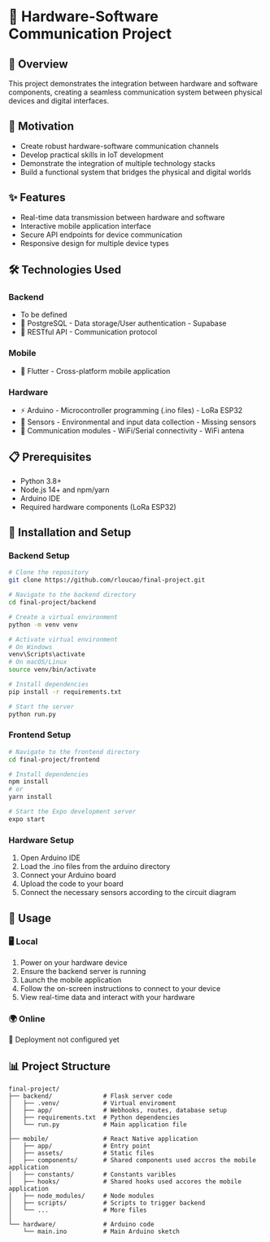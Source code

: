 # 🔌 Hardware-Software Communication Project

## 📝 Overview

This project demonstrates the integration between hardware and software components, creating a seamless communication system between physical devices and digital interfaces.

## 🎯 Motivation

- Create robust hardware-software communication channels
- Develop practical skills in IoT development
- Demonstrate the integration of multiple technology stacks
- Build a functional system that bridges the physical and digital worlds

## ✨ Features

- Real-time data transmission between hardware and software
- Interactive mobile application interface
- Secure API endpoints for device communication
- Responsive design for multiple device types

## 🛠️ Technologies Used

### Backend

- To be defined
- 💾 PostgreSQL - Data storage/User authentication - Supabase
- 🔄 RESTful API - Communication protocol

### Mobile

- 📱 Flutter - Cross-platform mobile application

### Hardware

- ⚡ Arduino - Microcontroller programming (.ino files) - LoRa ESP32
- 🔌 Sensors - Environmental and input data collection - Missing sensors
- 📶 Communication modules - WiFi/Serial connectivity - WiFi antena

## 📋 Prerequisites

- Python 3.8+
- Node.js 14+ and npm/yarn
- Arduino IDE
- Required hardware components (LoRa ESP32)

## 🚀 Installation and Setup

### Backend Setup

```bash
# Clone the repository
git clone https://github.com/rloucao/final-project.git

# Navigate to the backend directory
cd final-project/backend

# Create a virtual environment
python -m venv venv

# Activate virtual environment
# On Windows
venv\Scripts\activate
# On macOS/Linux
source venv/bin/activate

# Install dependencies
pip install -r requirements.txt

# Start the server
python run.py
```

### Frontend Setup

```bash
# Navigate to the frontend directory
cd final-project/frontend

# Install dependencies
npm install
# or
yarn install

# Start the Expo development server
expo start
```

### Hardware Setup

1. Open Arduino IDE
2. Load the .ino files from the arduino directory
3. Connect your Arduino board
4. Upload the code to your board
5. Connect the necessary sensors according to the circuit diagram

## 📖 Usage

### 🖥️ Local

1. Power on your hardware device
2. Ensure the backend server is running
3. Launch the mobile application
4. Follow the on-screen instructions to connect to your device
5. View real-time data and interact with your hardware

### 🌍 Online

🔧  Deployment not configured yet

## 📊 Project Structure

```
final-project/
├── backend/              # Flask server code
│   ├── .venv/            # Virtual enviroment 
│   ├── app/              # Webhooks, routes, database setup
│   ├── requirements.txt  # Python dependencies
│   └── run.py            # Main application file
│
├── mobile/               # React Native application
│   ├── app/              # Entry point
│   ├── assets/           # Static files
│   ├── components/       # Shared components used accros the mobile application
│   ├── constants/        # Constants varibles
│   ├── hooks/            # Shared hooks used accores the mobile application
│   ├── node_modules/     # Node modules
│   ├── scripts/          # Scripts to trigger backend
│   └── ...               # More files 
│
└── hardware/             # Arduino code
    └── main.ino          # Main Arduino sketch

```

